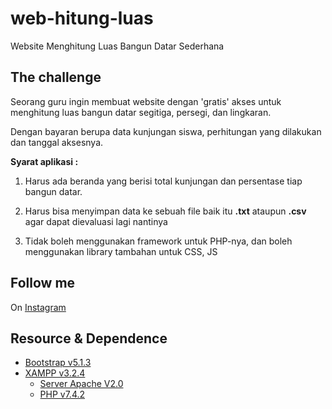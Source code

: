 <!-- Lang Indonesia -->
# web-hitung-luas
Website Menghitung Luas Bangun Datar Sederhana

## The challenge
Seorang guru ingin membuat website dengan 'gratis' akses untuk 
menghitung luas bangun datar segitiga, persegi, dan lingkaran.

Dengan bayaran berupa data kunjungan siswa, perhitungan yang
dilakukan dan tanggal aksesnya.

**Syarat aplikasi :**

1. Harus ada beranda yang berisi total kunjungan dan 
   persentase tiap bangun datar.

2. Harus bisa menyimpan data ke sebuah file baik itu **.txt** 
   ataupun **.csv** agar dapat dievaluasi lagi nantinya

3. Tidak boleh menggunakan framework untuk PHP-nya, dan boleh menggunakan library tambahan untuk CSS, JS

## Follow me
On [Instagram](https://www.instagram.com/prasetyomuhdwi/)

## Resource & Dependence
* [Bootstrap v5.1.3](https://getbootstrap.com/docs/5.1/getting-started/introduction/)
* [XAMPP v3.2.4](https://www.apachefriends.org/)
    * [Server Apache V2.0](https://www.apache.org/licenses/LICENSE-2.0)
    * [PHP v7.4.2](https://www.php.net)